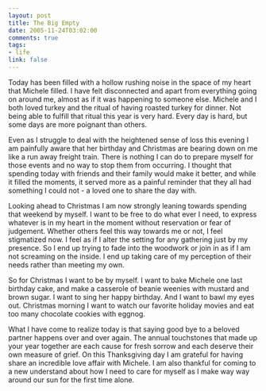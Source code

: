 ```yaml
--- 
layout: post
title: The Big Empty
date: 2005-11-24T03:02:00
comments: true
tags:
- life
link: false
---
```

Today has been filled with a hollow rushing noise in the space of my heart that Michele filled. I have felt disconnected and apart from everything going on around me, almost as if it was happening to someone else. Michele and I both loved turkey and the ritual of having roasted turkey for dinner. Not being able to fulfill that ritual this year is very hard. Every day is hard, but some days are more poignant than others.

Even as I struggle to deal with the heightened sense of loss this evening I am painfully aware that her birthday and Christmas are bearing down on me like a run away freight train. There is nothing I can do to prepare myself for those events and no way to stop them from occurring. I thought that spending today with friends and their family would make it better, and while it filled the moments, it served more as a painful reminder that they all had something I could not - a loved one to share the day with.

Looking ahead to Christmas I am now strongly leaning towards spending that weekend by myself. I want to be free to do what ever I need, to express whatever is in my heart in the moment without reservation or fear of judgement. Whether others feel this way towards me or not, I feel stigmatized now. I feel as if I alter the setting for any gathering just by my presence. So I end up trying to fade into the woodwork or join in as if I am not screaming on the inside. I end up taking care of my perception of their needs rather than meeting my own.

So for Christmas I want to be by myself. I want to bake Michele one last birthday cake, and make a casserole of beanie weenies with mustard and brown sugar. I want to sing her happy birthday. And I want to bawl my eyes out. Christmas morning I want to watch our favorite holiday movies and eat too many chocolate cookies with eggnog.

What I have come to realize today is that saying good bye to a beloved partner happens over and over again. The annual touchstones that made up your year together are each cause for fresh sorrow and each deserve their own measure of grief. On this Thanksgiving day I am grateful for having share an incredible love affair with Michele. I am also thankful for coming to a new understand about how I need to care for myself as I make way way around our sun for the first time alone.
